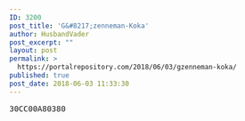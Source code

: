 ```yaml
---
ID: 3200
post_title: 'G&#8217;zenneman-Koka'
author: HusbandVader
post_excerpt: ""
layout: post
permalink: >
  https://portalrepository.com/2018/06/03/gzenneman-koka/
published: true
post_date: 2018-06-03 11:33:30
---
```

<pre>30CC00A80380</pre>